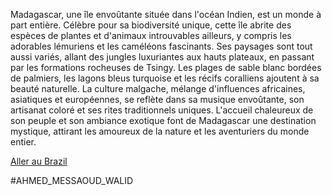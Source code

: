 Madagascar, une île envoûtante située dans l'océan Indien, est un monde à part entière. Célèbre pour sa biodiversité unique, cette île abrite des espèces de plantes et d'animaux introuvables ailleurs, y compris les adorables lémuriens et les caméléons fascinants. Ses paysages sont tout aussi variés, allant des jungles luxuriantes aux hauts plateaux, en passant par les formations rocheuses de Tsingy. Les plages de sable blanc bordées de palmiers, les lagons bleus turquoise et les récifs coralliens ajoutent à sa beauté naturelle. La culture malgache, mélange d'influences africaines, asiatiques et européennes, se reflète dans sa musique envoûtante, son artisanat coloré et ses rites traditionnels uniques. L'accueil chaleureux de son peuple et son ambiance exotique font de Madagascar une destination mystique, attirant les amoureux de la nature et les aventuriers du monde entier.


[Aller au Brazil ](https://github.com/WildGhost21/AR1/blob/main/brazil.md)

#AHMED_MESSAOUD_WALID